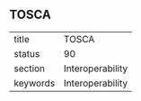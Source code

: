 ## TOSCA


|          |                  |
| -------- | ---------------- |
| title    | TOSCA            | 
| status   | 90               |
| section  | Interoperability |
| keywords | Interoperability |




